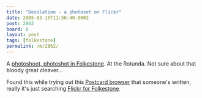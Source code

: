 ```yaml
---
title: "Desolation - a photoset on Flickr"
date: 2005-03-15T11:56:40.000Z
post: 2862
board: 8
layout: post
tags: [folkestone]
permalink: /m/2862/
---
```

A <a href="http://www.flickr.com/photos/cherryvega/sets/113138">photoshoot, photoshot in Folkestone</a>. At the Rotunda. Not sure about that bloody great cleaver...

Found this while trying out this <a href="http://www.airtightinteractive.com/projects/flickr_postcard_browser/app/">Postcard browser</a> that someone's written, really it's just searching <a href="http://flickr.com/photos/tags/folkestone/">Flickr for Folkestone</a>.
